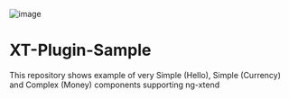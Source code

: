 ![image](../../docs/logos/logo-xtend-angular-red-small.png)

# XT-Plugin-Sample

This repository shows example of very Simple (Hello), Simple (Currency) and Complex (Money) components supporting ng-xtend

